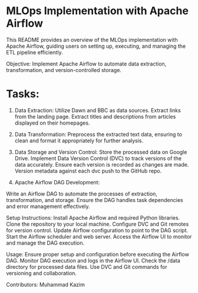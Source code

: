 
# MLOps Implementation with Apache Airflow
This README provides an overview of the MLOps implementation with Apache Airflow, guiding users on setting up, executing, and managing the ETL pipeline efficiently.

Objective:
Implement Apache Airflow to automate data extraction, transformation, and version-controlled storage.

# Tasks:

1. Data Extraction:
Utilize Dawn and BBC as data sources.
Extract links from the landing page.
Extract titles and descriptions from articles displayed on their homepages.

2. Data Transformation:
Preprocess the extracted text data, ensuring to clean and format it appropriately for further analysis.

3. Data Storage and Version Control:
Store the processed data on Google Drive.
Implement Data Version Control (DVC) to track versions of the data accurately. Ensure each version is recorded as changes are made.
Version metadata against each dvc push to the GitHub repo.

4. Apache Airflow DAG Development:

Write an Airflow DAG to automate the processes of extraction, transformation, and storage.
Ensure the DAG handles task dependencies and error management effectively.

Setup Instructions:
Install Apache Airflow and required Python libraries.
Clone the repository to your local machine.
Configure DVC and Git remotes for version control.
Update Airflow configuration to point to the DAG script.
Start the Airflow scheduler and web server.
Access the Airflow UI to monitor and manage the DAG execution.

Usage:
Ensure proper setup and configuration before executing the Airflow DAG.
Monitor DAG execution and logs in the Airflow UI.
Check the /data directory for processed data files.
Use DVC and Git commands for versioning and collaboration.

Contributors:
Muhammad Kazim 
